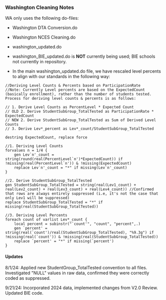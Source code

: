 ### Washington Cleaning Notes

WA only uses the following do-files:
- Washington DTA Conversion.do
- Washington NCES Cleaning.do
- washington_updated.do

- washington_BIE_updated.do is **NOT** currently being used; BIE schools not currently in repository.
- In the main washington_updated.do file, we have rescaled level percents to align with our standards in the following way:

```
//Deriving Level Counts & Percents based on ParticipationRate
//Note: Currently Level percents are based on the ExpectedCount (basically enrollment), rather than the number of students tested. Process for deriving level counts & percents is as follows:

// 1. Derive Level Counts as PercentLevel * Expected Count
// OLD 2. Derive StudentSubGroup_TotalTested as ParticipationRate * ExpectedCount
// NEW 2. Derive StudentSubGroup_TotalTested as Sum of Derived Level Counts
// 3. Derive Lev*_percent as Lev*_count/StudentSubGroup_TotalTested

destring ExpectedCount, replace force

//1. Deriving Level Counts
forvalues n = 1/4 {
	gen Lev`n'_count = string(round(real(PercentLevel`n')*ExpectedCount)) if !missing(real(PercentLevel`n')) & !missing(ExpectedCount)
	replace Lev`n'_count = "*" if missing(Lev`n'_count)
}

//2. Derive StudentSubGroup_TotalTested
gen StudentSubGroup_TotalTested = string(real(Lev1_count) + real(Lev2_count) + real(Lev3_count) + real(Lev4_count)) //Confirmed that rows are always entirely suppressed (i.e, it's not the case that only Lev1 will be suppressed)
replace StudentSubGroup_TotalTested = "*" if missing(real(StudentSubGroup_TotalTested))

//3. Deriving Level Percents
foreach count of varlist Lev*_count {
	local percent = subinstr("`count'", "count", "percent",.)
	gen `percent' = string(real(`count')/real(StudentSubGroup_TotalTested), "%9.3g") if !missing(real(`count')) & !missing(real(StudentSubGroup_TotalTested))
	replace `percent' = "*" if missing(`percent')
}
```
#### Updates

8/1/24: Applied new StudentGroup_TotalTested convention to all files. Investigated "NULL" values in raw data, confirmed they were correctly coded as suppressed.

9/21/24: Incorporated 2024 data, implemented changes from V2.0 Review. Updated BIE code.

